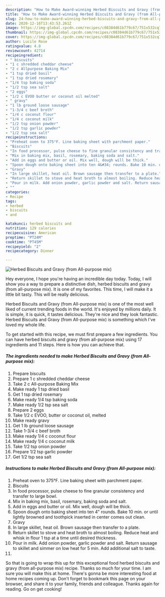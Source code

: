 ```yaml
---
description: "How to Make Award-winning Herbed Biscuits and Gravy (from All-purpose mix)"
title: "How to Make Award-winning Herbed Biscuits and Gravy (from All-purpose mix)"
slug: 24-how-to-make-award-winning-herbed-biscuits-and-gravy-from-all-purpose-mix
date: 2020-12-16T13:43:53.261Z
image: https://img-global.cpcdn.com/recipes/c08384d61b779c67/751x532cq70/herbed-biscuits-and-gravy-from-all-purpose-mix-recipe-main-photo.jpg
thumbnail: https://img-global.cpcdn.com/recipes/c08384d61b779c67/751x532cq70/herbed-biscuits-and-gravy-from-all-purpose-mix-recipe-main-photo.jpg
cover: https://img-global.cpcdn.com/recipes/c08384d61b779c67/751x532cq70/herbed-biscuits-and-gravy-from-all-purpose-mix-recipe-main-photo.jpg
author: Lucile Rose
ratingvalue: 4.8
reviewcount: 42714
recipeingredient:
- " biscuits"
- "1 c shredded cheddar cheese"
- "2 c Allpurpose Baking Mix"
- "1 tsp dried basil"
- "1 tsp dried rosemary"
- "1/4 tsp baking soda"
- "1/2 tsp sea salt"
- "2 eggs"
- "1/2 c EVOO butter or coconut oil melted"
- " gravy"
- "1 lb ground loose sausage"
- "1-3/4 c beef broth"
- "1/4 c coconut flour"
- "1/4 c coconut milk"
- "1/2 tsp onion powder"
- "1/2 tsp garlic powder"
- "1/2 tsp sea salt"
recipeinstructions:
- "Preheat oven to 375°F. Line baking sheet with parchment paper."
- "Biscuits"
- "In food processor, pulse cheese to fine granular consistency and transfer to large bowl."
- "Mix in baking mix, basil, rosemary, baking soda and salt."
- "Add in eggs and butter or oil. Mix well, dough will be thick."
- "Spoon dough onto baking sheet into ten 4&#34; rounds. Bake 10 min. or until lightly browned and toothpick inserted in center comes out clean."
- "Gravy"
- "In large skillet, heat oil. Brown sausage then transfer to a plate."
- "Return skillet to stove and heat broth to almost boiling. Reduce heat and whisk in flour 1 tsp at a time until desired thickness."
- "Pour in milk. Add onion powder, garlic powder and salt. Return sausage to skillet and simmer on low heat for 5 min. Add additional salt to taste."
- ""
categories:
- Recipe
tags:
- herbed
- biscuits
- and

katakunci: herbed biscuits and 
nutrition: 129 calories
recipecuisine: American
preptime: "PT24M"
cooktime: "PT45M"
recipeyield: "2"
recipecategory: Dinner

---
```



![Herbed Biscuits and Gravy (from All-purpose mix)](https://img-global.cpcdn.com/recipes/c08384d61b779c67/751x532cq70/herbed-biscuits-and-gravy-from-all-purpose-mix-recipe-main-photo.jpg)

Hey everyone, I hope you're having an incredible day today. Today, I will show you a way to prepare a distinctive dish, herbed biscuits and gravy (from all-purpose mix). It is one of my favorites. This time, I will make it a little bit tasty. This will be really delicious.

Herbed Biscuits and Gravy (from All-purpose mix) is one of the most well liked of current trending foods in the world. It's enjoyed by millions daily. It is simple, it is quick, it tastes delicious. They're nice and they look fantastic. Herbed Biscuits and Gravy (from All-purpose mix) is something which I've loved my whole life.




To get started with this recipe, we must first prepare a few ingredients. You can have herbed biscuits and gravy (from all-purpose mix) using 17 ingredients and 11 steps. Here is how you can achieve that.

<!--inarticleads1-->

##### The ingredients needed to make Herbed Biscuits and Gravy (from All-purpose mix):

1. Prepare  biscuits
1. Prepare 1 c shredded cheddar cheese
1. Take 2 c All-purpose Baking Mix
1. Make ready 1 tsp dried basil
1. Get 1 tsp dried rosemary
1. Make ready 1/4 tsp baking soda
1. Make ready 1/2 tsp sea salt
1. Prepare 2 eggs
1. Take 1/2 c EVOO, butter or coconut oil, melted
1. Make ready  gravy
1. Get 1 lb ground loose sausage
1. Take 1-3/4 c beef broth
1. Make ready 1/4 c coconut flour
1. Make ready 1/4 c coconut milk
1. Take 1/2 tsp onion powder
1. Prepare 1/2 tsp garlic powder
1. Get 1/2 tsp sea salt




<!--inarticleads2-->

##### Instructions to make Herbed Biscuits and Gravy (from All-purpose mix):

1. Preheat oven to 375°F. Line baking sheet with parchment paper.
1. Biscuits
1. In food processor, pulse cheese to fine granular consistency and transfer to large bowl.
1. Mix in baking mix, basil, rosemary, baking soda and salt.
1. Add in eggs and butter or oil. Mix well, dough will be thick.
1. Spoon dough onto baking sheet into ten 4&#34; rounds. Bake 10 min. or until lightly browned and toothpick inserted in center comes out clean.
1. Gravy
1. In large skillet, heat oil. Brown sausage then transfer to a plate.
1. Return skillet to stove and heat broth to almost boiling. Reduce heat and whisk in flour 1 tsp at a time until desired thickness.
1. Pour in milk. Add onion powder, garlic powder and salt. Return sausage to skillet and simmer on low heat for 5 min. Add additional salt to taste.
1. 




So that is going to wrap this up for this exceptional food herbed biscuits and gravy (from all-purpose mix) recipe. Thanks so much for your time. I am sure you will make this at home. There's gonna be more interesting food at home recipes coming up. Don't forget to bookmark this page on your browser, and share it to your family, friends and colleague. Thanks again for reading. Go on get cooking!

